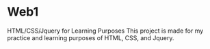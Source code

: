# Web1
HTML/CSS/Jquery for Learning Purposes
This project is made for my practice and learning purposes of HTML, CSS, and Jquery.
